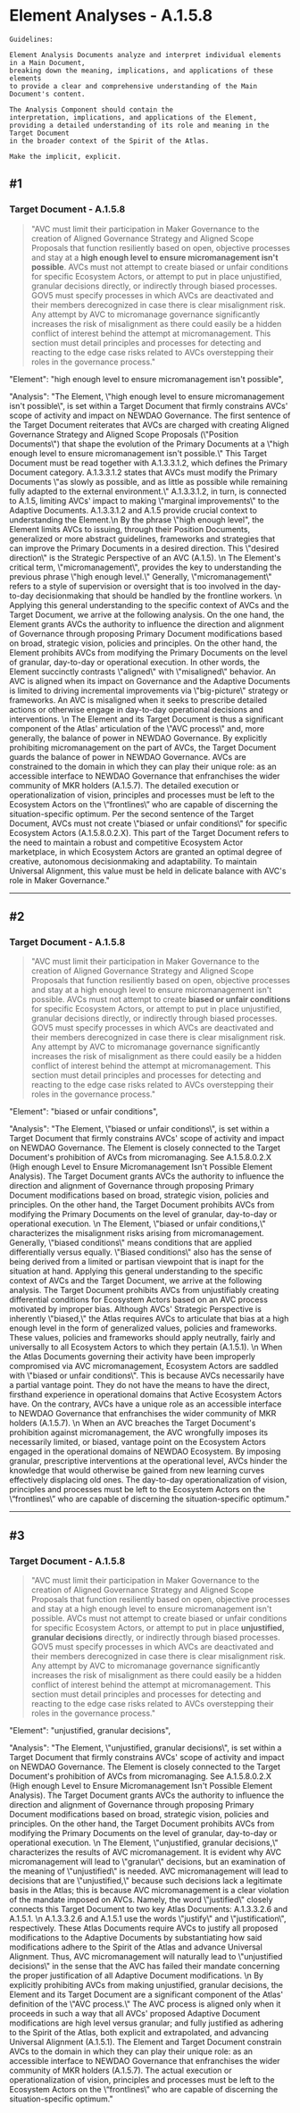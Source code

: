 # Element Analyses - A.1.5.8

```
Guidelines:

Element Analysis Documents analyze and interpret individual elements in a Main Document, 
breaking down the meaning, implications, and applications of these elements 
to provide a clear and comprehensive understanding of the Main Document's content.

The Analysis Component should contain the 
interpretation, implications, and applications of the Element, 
providing a detailed understanding of its role and meaning in the Target Document 
in the broader context of the Spirit of the Atlas.

Make the implicit, explicit.
```



## #1

### Target Document - A.1.5.8

> "AVC must limit their participation in Maker Governance to the creation of Aligned Governance Strategy and Aligned Scope Proposals that function resiliently based on open, objective processes and stay at a **high enough level to ensure micromanagement isn't possible**. AVCs must not attempt to create biased or unfair conditions for specific Ecosystem Actors, or attempt to put in place unjustified, granular decisions directly, or indirectly through biased processes. GOV5 must specify processes in which AVCs are deactivated and their members derecognized in case there is clear misalignment risk. Any attempt by AVC to micromanage governance significantly increases the risk of misalignment as there could easily be a hidden conflict of interest behind the attempt at micromanagement. This section must detail principles and processes for detecting and reacting to the edge case risks related to AVCs overstepping their roles in the governance process."

"Element": "high enough level to ensure micromanagement isn't possible",

"Analysis": "The Element, \\"high enough level to ensure micromanagement isn't possible\\", is set within a Target Document that firmly constrains AVCs' scope of activity and impact on NEWDAO Governance. The first sentence of the Target Document reiterates that AVCs are charged with creating Aligned Governance Strategy and Aligned Scope Proposals (\\"Position Documents\\") that shape the evolution of the Primary Documents at a \\"high enough level to ensure micromanagement isn't possible.\\" This Target Document must be read together with A.1.3.3.1.2, which defines the Primary Document category. A.1.3.3.1.2 states that AVCs must modify the Primary Documents \\"as slowly as possible, and as little as possible while remaining fully adapted to the external environment.\\" A.1.3.3.1.2, in turn, is connected to A.1.5, limiting AVCs' impact to making \\"marginal improvements\\" to the Adaptive Documents. A.1.3.3.1.2 and A.1.5 provide crucial context to understanding the Element.\n By the phrase \\"high enough level\", the Element limits AVCs to issuing, through their Position Documents, generalized or more abstract guidelines, frameworks and strategies that can improve the Primary Documents in a desired direction. This \\"desired direction\\" is the Strategic Perspective of an AVC (A.1.5). \n The Element's critical term, \\"micromanagement\\", provides the key to understanding the previous phrase \\"high enough level.\\" Generally, \\"micromanagement\\" refers to a style of supervision or oversight that is too involved in the day-to-day decisionmaking that should be handled by the frontline workers. \n Applying this general understanding to the specific context of AVCs and the Target Document, we arrive at the following analysis. On the one hand, the Element grants AVCs the authority to influence the direction and alignment of Governance through proposing Primary Document modifications based on broad, strategic vision, policies and principles. On the other hand, the Element prohibits AVCs from modifying the Primary Documents on the level of granular, day-to-day or operational execution. In other words, the Element succinctly contrasts \\"aligned\\" with \\"misaligned\\" behavior.  An AVC is aligned when its impact on Governance and the Adaptive Documents is limited to driving incremental improvements via \\"big-picture\\" strategy or frameworks. An AVC is misaligned when it seeks to prescribe detailed actions or otherwise engage in day-to-day operational decisions and interventions. \n The Element and its Target Document is thus a significant component of the Atlas' articulation of the \\"AVC process\\" and, more generally, the balance of power in NEWDAO Governance. By explicitly prohibiting micromanagement on the part of AVCs, the Target Document guards the balance of power in NEWDAO Governance. AVCs are constrained to the domain in which they can play their unique role: as an accessible interface to NEWDAO Governance that enfranchises the wider community of MKR holders (A.1.5.7). The detailed execution or operationalization of vision, principles and processes must be left to the Ecosystem Actors on the \\“frontlines\\” who are capable of discerning the situation-specific optimum. Per the second sentence of the Target Document, AVCs must not create \\"biased or unfair conditions\\" for specific Ecosystem Actors (A.1.5.8.0.2.X). This part of the Target Document refers to the need to maintain a robust and competitive Ecosystem Actor marketplace, in which Ecosystem Actors are granted an optimal degree of creative, autonomous decisionmaking and adaptability. To maintain Universal Alignment, this value must be held in delicate balance with AVC's role in Maker Governance."



___

## #2

### Target Document - A.1.5.8

> "AVC must limit their participation in Maker Governance to the creation of Aligned Governance Strategy and Aligned Scope Proposals that function resiliently based on open, objective processes and stay at a high enough level to ensure micromanagement isn't possible. AVCs must not attempt to create **biased or unfair conditions** for specific Ecosystem Actors, or attempt to put in place unjustified, granular decisions directly, or indirectly through biased processes. GOV5 must specify processes in which AVCs are deactivated and their members derecognized in case there is clear misalignment risk. Any attempt by AVC to micromanage governance significantly increases the risk of misalignment as there could easily be a hidden conflict of interest behind the attempt at micromanagement. This section must detail principles and processes for detecting and reacting to the edge case risks related to AVCs overstepping their roles in the governance process."

"Element": "biased or unfair conditions",

"Analysis": "The Element, \\"biased or unfair conditions\\", is set within a Target Document that firmly constrains AVCs' scope of activity and impact on NEWDAO Governance. The Element is closely connected to the Target Document's prohibition of AVCs from micromanaging. See A.1.5.8.0.2.X (High enough Level to Ensure Micromanagement Isn't Possible Element Analysis). The Target Document grants AVCs the authority to influence the direction and alignment of Governance through proposing Primary Document modifications based on broad, strategic vision, policies and principles. On the other hand, the Target Document prohibits AVCs from modifying the Primary Documents on the level of granular, day-to-day or operational execution. \n The Element, \\"biased or unfair conditions,\\" characterizes the misalignment risks arising from micromanagement. Generally, \\"biased conditions\\" means conditions that are applied differentially versus equally. \\"Biased conditions\\" also has the sense of being derived from a limited or partisan viewpoint that is inapt for the situation at hand. Applying this general understanding to the specific context of AVCs and the Target Document, we arrive at the following analysis. The Target Document prohibits AVCs from unjustifiably creating differential conditions for Ecosystem Actors based on an AVC process motivated by improper bias. Although AVCs' Strategic Perspective is inherently \\"biased,\\" the Atlas requires AVCs to articulate that bias at a high enough level in the form of generalized values, policies and frameworks. These values, policies and frameworks should apply neutrally, fairly and universally to all Ecosystem Actors to which they pertain (A.1.5.1). \n When the Atlas Documents governing their activity have been improperly compromised via AVC micromanagement, Ecosystem Actors are saddled with \\"biased or unfair conditions\\". This is because AVCs necessarily have a partial vantage point. They do not have the means to have the direct, firsthand experience in operational domains that Active Ecosystem Actors have. On the contrary, AVCs have a unique role as an accessible interface to NEWDAO Governance that enfranchises the wider community of MKR holders (A.1.5.7). \n When an AVC breaches the Target Document's prohibition against micromanagement, the AVC wrongfully imposes its necessarily limited, or biased, vantage point on the Ecosystem Actors engaged in the operational domains of NEWDAO Ecosystem. By imposing granular, prescriptive interventions at the operational level, AVCs hinder the knowledge that would otherwise be gained from new learning curves effectively displacing old ones. The day-to-day operationalization of vision, principles and processes must be left to the Ecosystem Actors on the \\“frontlines\\” who are capable of discerning the situation-specific optimum."



___



## #3

### Target Document - A.1.5.8

> "AVC must limit their participation in Maker Governance to the creation of Aligned Governance Strategy and Aligned Scope Proposals that function resiliently based on open, objective processes and stay at a high enough level to ensure micromanagement isn't possible. AVCs must not attempt to create biased or unfair conditions for specific Ecosystem Actors, or attempt to put in place **unjustified, granular decisions** directly, or indirectly through biased processes. GOV5 must specify processes in which AVCs are deactivated and their members derecognized in case there is clear misalignment risk. Any attempt by AVC to micromanage governance significantly increases the risk of misalignment as there could easily be a hidden conflict of interest behind the attempt at micromanagement. This section must detail principles and processes for detecting and reacting to the edge case risks related to AVCs overstepping their roles in the governance process."

"Element": "unjustified, granular decisions",

"Analysis": "The Element, \\"unjustified, granular decisions\\", is set within a Target Document that firmly constrains AVCs' scope of activity and impact on NEWDAO Governance. The Element is closely connected to the Target Document's prohibition of AVCs from micromanaging. See A.1.5.8.0.2.X (High enough Level to Ensure Micromanagement Isn't Possible Element Analysis). The Target Document grants AVCs the authority to influence the direction and alignment of Governance through proposing Primary Document modifications based on broad, strategic vision, policies and principles. On the other hand, the Target Document prohibits AVCs from modifying the Primary Documents on the level of granular, day-to-day or operational execution. \n The Element, \\"unjustified, granular decisions,\\" characterizes the results of AVC micromanagement. It is evident why AVC micromanagement will lead to \\"granular\\" decisions, but an examination of the meaning of \\"unjustified\\" is needed. AVC micromanagement will lead to decisions that are \\"unjustified,\\" because such decisions lack a legitimate basis in the Atlas; this is because AVC micromanagement is a clear violation of the mandate imposed on AVCs. Namely, the word \\"justified\\" closely connects this Target Document to two key Atlas Documents: A.1.3.3.2.6 and A.1.5.1. \n A.1.3.3.2.6 and A.1.5.1 use the words \\"justify\\" and \\"justification\\", respectively. These Atlas Documents require AVCs to justify all proposed modifications to the Adaptive Documents by substantiating how said modifications adhere to the Spirit of the Atlas and advance Universal Alignment. Thus, AVC micromanagement will naturally lead to \\"unjustified decisions\\" in the sense that the AVC has failed their mandate concerning the proper justification of all Adaptive Document modifications. \n By explicitly prohibiting AVCs from making unjustified, granular decisions, the Element and its Target Document are a significant component of the Atlas' definition of the \\"AVC process.\\" The AVC process is aligned only when it proceeds in such a way that all AVCs' proposed Adaptive Document modifications are high level versus granular; and fully justified as adhering to the Spirit of the Atlas, both explicit and extrapolated, and advancing Universal Alignment (A.1.5.1). The Element and Target Document constrain AVCs to the domain in which they can play their unique role: as an accessible interface to NEWDAO Governance that enfranchises the wider community of MKR holders (A.1.5.7). The actual execution or operationalization of vision, principles and processes must be left to the Ecosystem Actors on the \\“frontlines\\” who are capable of discerning the situation-specific optimum."
